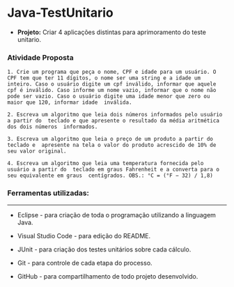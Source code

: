 # Java-TestUnitario

- __Projeto:__ Criar 4 aplicações distintas para aprimoramento do teste unitario.

### __Atividade Proposta__

`1. Crie um programa que peça o nome, CPF e idade para um usuário.
O CPF tem que ter 11 dígitos, o nome ser uma string e a idade um inteiro.
Caso o usuário digite um cpf inválido, informar que aquele cpf é inválido.
Caso informe um nome vazio, informar que o nome não pode ser vazio.
Caso o usuário digite uma idade menor que zero ou maior que 120, informar idade 
inválida.`

`2. Escreva um algoritmo que leia dois números informados pelo usuário a partir do 
teclado e que apresente o resultado da média aritmética dos dois números 
informados.`

`3. Escreva um algoritmo que leia o preço de um produto a partir do teclado e 
apresente na tela o valor do produto acrescido de 10% de seu valor original.` 

`4. Escreva um algoritmo que leia uma temperatura fornecida pelo usuário a partir do  teclado em graus Fahrenheit e a converta para o seu equivalente em graus 
centígrados. OBS.: °C = (°F − 32) / 1,8)`

### __Ferramentas utilizadas:__
---
- Eclipse - para criação de toda o programação utilizando a linguagem Java.

- Visual Studio Code - para edição do README.

- JUnit - para criação dos testes unitários sobre cada cálculo.

- Git - para controle de cada etapa do processo.

- GitHub - para compartilhamento de todo projeto desenvolvido.



